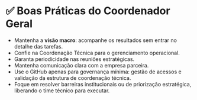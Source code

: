 # ✅ Boas Práticas do Coordenador Geral

- Mantenha a **visão macro**: acompanhe os resultados sem entrar no detalhe das tarefas.  
- Confie na Coordenação Técnica para o gerenciamento operacional.  
- Garanta periodicidade nas reuniões estratégicas.  
- Mantenha comunicação clara com a empresa parceira.  
- Use o GitHub apenas para governança mínima: gestão de acessos e validação da estrutura de coordenação técnica.  
- Foque em resolver barreiras institucionais ou de priorização estratégica, liberando o time técnico para executar.  